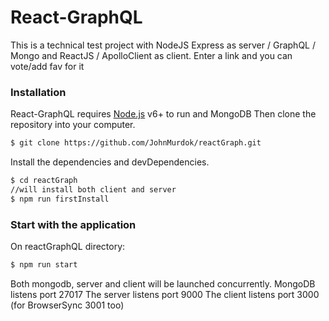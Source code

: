 # React-GraphQL

This is a technical test project with NodeJS Express as server / GraphQL / Mongo and ReactJS / ApolloClient as client.
Enter a link and you can vote/add fav for it 

### Installation

React-GraphQL requires [Node.js](https://nodejs.org/) v6+ to run and MongoDB
Then clone the repository into your computer.

```sh
$ git clone https://github.com/JohnMurdok/reactGraph.git
```
Install the dependencies and devDependencies.

```sh
$ cd reactGraph
//will install both client and server
$ npm run firstInstall 
```

### Start with the application

On reactGraphQL directory:

```sh
$ npm run start
```
Both mongodb, server and client will be launched concurrently.
MongoDB listens port 27017
The server listens port 9000
The client listens port 3000 (for BrowserSync 3001 too)
